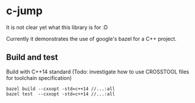 # c-jump

It is not clear yet what this library is for :D

Currently it demonstrates the use of google's bazel for a C++ project.

## Build and test

Build with C++14 standard (Todo: investigate how to use CROSSTOOL files for toolchain specification)
```
bazel build --cxxopt -std=c++14 //...:all
bazel test  --cxxopt -std=c++14 //...:all
```

